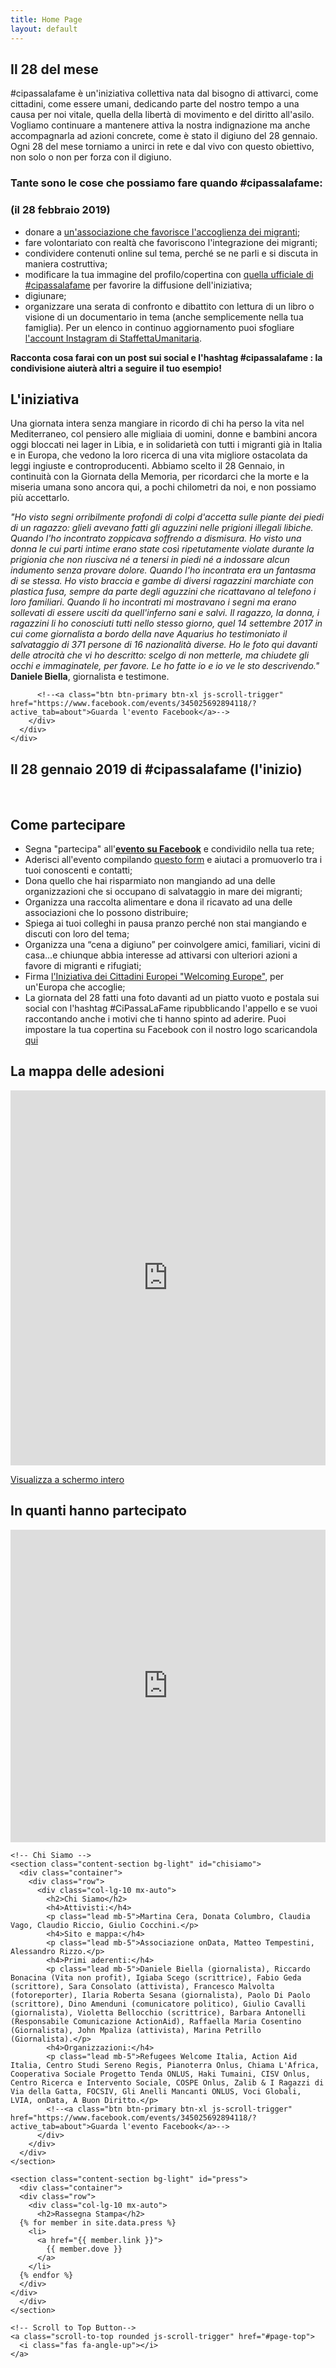 ```yaml
---
title: Home Page
layout: default
---
```


  <!-- In corso -->
  <section class="content-section bg-light" id="inCorso">
    <div class="container text-center">
      <div class="row">
        <div class="col-lg-10 mx-auto">
          <h2>Il 28 del mese</h2>
          <p>#cipassalafame è un'iniziativa collettiva nata dal bisogno di attivarci, come cittadini, come essere umani, dedicando parte del nostro tempo a una causa per noi vitale, quella della libertà di movimento e del diritto all'asilo.
          <br>Vogliamo continuare a mantenere attiva la nostra indignazione ma anche accompagnarla ad azioni concrete, come è stato il digiuno del 28 gennaio.
          <br>Ogni 28 del mese torniamo a unirci in rete e dal vivo con questo obiettivo, non solo o non per forza con il digiuno.
          </p>
          <h3>Tante sono le cose che possiamo fare quando #cipassalafame:</h3>
          <h3>(il 28 febbraio 2019)</h3>
          <ul>
            <li>donare a <a href="https://thesubmarine.it/2017/02/06/quali-sono-le-associazioni-che-aiutano-i-migranti-in-europa/" target="_blank">un'associazione che favorisce l'accoglienza dei migranti</a>;</li>
            <li>fare volontariato con realtà che favoriscono l'integrazione dei migranti;</li>
            <li>condividere contenuti online sul tema, perché se ne parli e si discuta in maniera costruttiva;</li>
            <li>modificare la tua immagine del profilo/copertina con <a href="./loghi/facebook.png" target="_blank">quella ufficiale di #cipassalafame</a> per favorire la diffusione dell'iniziativa;</li>
            <li>digiunare;</li>
            <li>organizzare una serata di confronto e dibattito con lettura di un libro o visione di un documentario in tema (anche semplicemente nella tua famiglia). Per un elenco in continuo aggiornamento puoi sfogliare <a href="https://www.instagram.com/staffettaumanitaria/" target="_blank">l'account Instagram di StaffettaUmanitaria</a>.</li>
          </ul>
          <p><strong>Racconta cosa farai con un post sui social e l'hashtag #cipassalafame : la condivisione aiuterà altri a seguire il tuo esempio!</strong></p>
        </div>
      </div>
    </div>
  </section>
  <!-- About -->
  <section class="content-section bg-light" id="about">
    <div class="container text-center">
      <div class="row">
        <div class="col-lg-10 mx-auto">
          <h2>L'iniziativa</h2>
          <p class="lead mb-5" id="iniziativa">Una giornata intera senza mangiare in ricordo di chi ha perso la vita nel Mediterraneo, col pensiero alle migliaia di uomini, donne e bambini ancora oggi bloccati nei lager in Libia, e in solidarietà con tutti i migranti già in Italia e in Europa, che vedono la loro ricerca di una vita migliore ostacolata da leggi ingiuste e controproducenti.
            Abbiamo scelto il 28 Gennaio, in continuità con la Giornata della Memoria, per ricordarci che la morte e la miseria umana sono ancora qui, a pochi chilometri da noi, e non possiamo più accettarlo.
          </p>
          <p class="lead mb-5" id="sentence">
            <i>"Ho visto segni orribilmente profondi di colpi d'accetta sulle piante dei piedi di un ragazzo: glieli avevano fatti gli aguzzini nelle prigioni illegali libiche. Quando l'ho incontrato zoppicava soffrendo a dismisura. Ho visto una donna le cui parti intime erano state così ripetutamente violate durante la prigionia che non riusciva né a tenersi in piedi né a indossare alcun indumento senza provare dolore. Quando l'ho incontrata era un fantasma di se stessa. Ho visto braccia e gambe di diversi ragazzini marchiate con plastica fusa, sempre da parte degli aguzzini che ricattavano al telefono i loro familiari. Quando li ho incontrati mi mostravano i segni ma erano sollevati di essere usciti da quell'inferno sani e salvi. Il ragazzo, la donna, i ragazzini li ho conosciuti tutti nello stesso giorno, quel 14 settembre 2017 in cui come giornalista a bordo della nave Aquarius ho testimoniato il salvataggio di 371 persone di 16 nazionalità diverse. Ho le foto qui davanti delle atrocità che vi ho descritto: scelgo di non metterle, ma chiudete gli occhi e immaginatele, per favore. Le ho fatte io e io ve le sto descrivendo."</i><br>
            <b>Daniele Biella</b>, giornalista e testimone.
          </p>

          <!--<a class="btn btn-primary btn-xl js-scroll-trigger" href="https://www.facebook.com/events/345025692894118/?active_tab=about">Guarda l'evento Facebook</a>-->
        </div>
      </div>
    </div>
  </section>

  <section class="content-section bg-light" id="istruzioni">
    <div class="container text-center">
      <div class="row">
        <div class="col-lg-10 mx-auto" id="partecipare">
        <h1 id="gennaio">Il 28 gennaio 2019 di #cipassalafame (l'inizio)</h1>
        <br>
          <h2>Come partecipare</h2>
          <p class="lead mb-7" >
            <ul>
              <li class="lead">Segna "partecipa" all'<b><a target="_blank" href="https://www.facebook.com/events/345025692894118/">evento su Facebook</a></b> e condividilo nella tua rete;</li>
              <li class="lead"> Aderisci all'evento compilando <a href="https://docs.google.com/forms/d/e/1FAIpQLSeMUwlw8uZDP7_-Y0bVVswQl__tBd6uUujWbqnErYReWL3vYQ/viewform">questo form</a> e aiutaci a promuoverlo tra i tuoi conoscenti e contatti;</li>
              <li class="lead"> Dona quello che hai risparmiato non mangiando ad una delle organizzazioni che si occupano di salvataggio in mare dei migranti;</li>
              <li class="lead"> Organizza una raccolta alimentare e dona il ricavato ad una delle associazioni che lo possono distribuire; </li>
              <li class="lead"> Spiega ai tuoi colleghi in pausa pranzo perché non stai mangiando e discuti con loro del tema;
                <li class="lead"> Organizza una “cena a digiuno” per coinvolgere amici, familiari, vicini di casa...e chiunque abbia interesse ad attivarsi con ulteriori azioni a favore di migranti e rifugiati; </li>
                <li class="lead"> Firma <a href="https://tinyurl.com/y86lbey4">l'Iniziativa dei Cittadini Europei "Welcoming Europe"</a>, per un'Europa che accoglie;</li>
                <li class="lead"> La giornata del 28 fatti una foto davanti ad un piatto vuoto e postala sui social con l'hashtag #CiPassaLaFame ripubblicando l'appello e se vuoi raccontando anche i motivi che ti hanno spinto ad aderire. Puoi impostare la tua copertina su Facebook con il nostro logo scaricandola <a href="https://raw.githubusercontent.com/ondata/cipassalafame/master/loghi/facebook.png">qui</a></li>
  </section>

  <!-- Mappa -->
  <section class="content-section bg-light" id="map">
    <div class="container text-center">
      <h2 class="mx-auto mb-5">La mappa delle adesioni</h2>
    </div>
    <iframe width="100%" height="600px" frameBorder="0" allowfullscreen src="https://umap.openstreetmap.fr/it/map/cipassalafame-a-digiuno-per-i-diritti-dei-migranti_286749?scaleControl=false&miniMap=false&scrollWheelZoom=false&zoomControl=true&allowEdit=false&moreControl=true&searchControl=null&tilelayersControl=null&embedControl=null&datalayersControl=true&onLoadPanel=undefined&captionBar=false"></iframe><p><a href="http://umap.openstreetmap.fr/it/map/cipassalafame-a-digiuno-per-i-diritti-dei-migranti_286749">Visualizza a schermo intero</a></p>

  </section>
  
  <section class="content-section" id="chistapartecipando">
      <div class="container">
    <div class="container text-center">
    <h2>In quanti hanno partecipato</h2>
    </div>
    <iframe width="100%" height="500px" src="https://datastudio.google.com/embed/reporting/163cpfvwmMQFKIzrVxvpfsVBinqLHqOFZ/page/Actg" frameborder="0" style="border:0" allowfullscreen></iframe>
    </div>
</section>
    <!-- Portfolio
      <section class="content-section" id="portfolio">
        <div class="container">
          <div class="content-section-heading text-center">
            <h3 class="text-secondary mb-0">Link</h3>
            <h2 class="mb-5">Link Utili</h2>
          </div>
          <div class="row no-gutters">
            <div class="col-lg-6">
              <a class="portfolio-item" href="#">
                <span class="caption">
                  <span class="caption-content">
                    <h2>Notizia1</h2>
                    <p class="mb-0">bla bla bla</p>
                  </span>
                </span>
                <img class="img-fluid" src="sito2/img/portfolio-1.jpg" alt="">
              </a>
            </div>
            <div class="col-lg-6">
              <a class="portfolio-item" href="#">
                <span class="caption">
                  <span class="caption-content">
                    <h2>Notizia2</h2>
                    <p class="mb-0">bla bla bla</p>
                  </span>
                </span>
                <img class="img-fluid" src="sito2/img/portfolio-2.jpg" alt="">
              </a>
            </div>
            <div class="col-lg-6">
              <a class="portfolio-item" href="#">
                <span class="caption">
                  <span class="caption-content">
                    <h2>Notizia3</h2>
                    <p class="mb-0">bla bla bla</p>
                  </span>
                </span>
                <img class="img-fluid" src="sito2/img/portfolio-3.jpg" alt="">
              </a>
            </div>
            <div class="col-lg-6">
              <a class="portfolio-item" href="#">
                <span class="caption">
                  <span class="caption-content">
                    <h2>Notizia4</h2>
                    <p class="mb-0">bla bla bla</p>
                  </span>
                </span>
                <img class="img-fluid" src="sito2/img/portfolio-4.jpg" alt="">
              </a>
            </div>
          </div>
        </div>
      </section>
    -->
    <!-- Call to Action
    <section class="content-section bg-primary text-white">
      <div class="container text-center">
        <h2 class="mb-4">Fai sapere che aderisci anche tu</h2>
        <a href="https://docs.google.com/forms/d/e/1FAIpQLSeMUwlw8uZDP7_-Y0bVVswQl__tBd6uUujWbqnErYReWL3vYQ/viewform" class="btn btn-xl btn-light mr-4">Registrati qui!</a>
      </div>
    </section>
  -->

    <!-- Chi Siamo -->
    <section class="content-section bg-light" id="chisiamo">
      <div class="container">
        <div class="row">
          <div class="col-lg-10 mx-auto">
            <h2>Chi Siamo</h2>
            <h4>Attivisti:</h4>
            <p class="lead mb-5">Martina Cera, Donata Columbro, Claudia Vago, Claudio Riccio, Giulio Cocchini.</p>
            <h4>Sito e mappa:</h4>
            <p class="lead mb-5">Associazione onData, Matteo Tempestini, Alessandro Rizzo.</p>
            <h4>Primi aderenti:</h4>
            <p class="lead mb-5">Daniele Biella (giornalista), Riccardo Bonacina (Vita non profit), Igiaba Scego (scrittrice), Fabio Geda (scrittore), Sara Consolato (attivista), Francesco Malvolta (fotoreporter), Ilaria Roberta Sesana (giornalista), Paolo Di Paolo (scrittore), Dino Amenduni (comunicatore politico), Giulio Cavalli (giornalista), Violetta Bellocchio (scrittrice), Barbara Antonelli (Responsabile Comunicazione ActionAid), Raffaella Maria Cosentino (Giornalista), John Mpaliza (attivista), Marina Petrillo (Giornalista).</p>
            <h4>Organizzazioni:</h4>
            <p class="lead mb-5">Refugees Welcome Italia, Action Aid Italia, Centro Studi Sereno Regis, Pianoterra Onlus, Chiama L'Africa, Cooperativa Sociale Progetto Tenda ONLUS, Haki Tumaini, CISV Onlus, Centro Ricerca e Intervento Sociale, COSPE Onlus, Zalib & I Ragazzi di Via della Gatta, FOCSIV, Gli Anelli Mancanti ONLUS, Voci Globali, LVIA, onData, A Buon Diritto.</p>
            <!--<a class="btn btn-primary btn-xl js-scroll-trigger" href="https://www.facebook.com/events/345025692894118/?active_tab=about">Guarda l'evento Facebook</a>-->
          </div>
        </div>
      </div>
    </section>

    <section class="content-section bg-light" id="press">
      <div class="container">
      <div class="row">
        <div class="col-lg-10 mx-auto">
          <h2>Rassegna Stampa</h2>
      {% for member in site.data.press %}
        <li>
          <a href="{{ member.link }}">
            {{ member.dove }}
          </a>
        </li>
      {% endfor %}
      </div>
    </div>
      </div>
    </section>
<!-- instagram feed -->
<!--<script src="https://apps.elfsight.com/p/platform.js" defer></script>
<div class="elfsight-app-d6983f56-8fc6-4165-80bf-9ef2e9b3d241" style="margin-top:5em;"></div>-->

    <!-- Scroll to Top Button-->
    <a class="scroll-to-top rounded js-scroll-trigger" href="#page-top">
      <i class="fas fa-angle-up"></i>
    </a>



